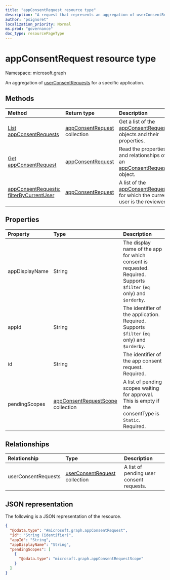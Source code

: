 ```yaml
---
title: "appConsentRequest resource type"
description: "A request that represents an aggregation of userConsentRequests for a specific application."
author: "psignoret"
localization_priority: Normal
ms.prod: "governance"
doc_type: resourcePageType
---
```


# appConsentRequest resource type

Namespace: microsoft.graph

An aggregation of [userConsentRequests](../resources/userconsentrequest.md) for a specific application.

## Methods

|Method|Return type|Description|
|:---|:---|:---|
|[List appConsentRequests](../api/appconsentrequest-list.md)|[appConsentRequest](../resources/appconsentrequest.md) collection|Get a list of the [appConsentRequest](../resources/appconsentrequest.md) objects and their properties.|
|[Get appConsentRequest](../api/appconsentrequest-get.md)|[appConsentRequest](../resources/appconsentrequest.md)|Read the properties and relationships of an [appConsentRequest](../resources/appconsentrequest.md) object.|
|[appConsentRequests: filterByCurrentUser](../api/appconsentrequest-filterByCurrentUser.md)|[appConsentRequest](../resources/appconsentrequest.md)|A list of the [appConsentRequests](../resources/appconsentrequest.md) for which the current user is the reviewer|

## Properties

|Property|Type|Description|
|:---|:---|:---|
|appDisplayName|String|The display name of the app for which consent is requested. Required. Supports `$filter` (`eq` only) and `$orderby`. |
|appId|String|The identifier of the application. Required. Supports `$filter` (`eq` only) and `$orderby`. |
|id|String|The identifier of the app consent request. Required.|
|pendingScopes|[appConsentRequestScope](../resources/appconsentrequestscope.md) collection|A list of pending scopes waiting for approval. This is empty if the consentType is `Static`. Required.|

## Relationships

|Relationship|Type|Description|
|:---|:---|:---|
|userConsentRequests|[userConsentRequest](../resources/userconsentrequest.md) collection|A list of pending user consent requests.|

## JSON representation

The following is a JSON representation of the resource.
<!-- {
  "blockType": "resource",
  "keyProperty": "id",
  "@odata.type": "microsoft.graph.appConsentRequest",
  "openType": false
}
-->
``` json
{
  "@odata.type": "#microsoft.graph.appConsentRequest",
  "id": "String (identifier)",
  "appId": "String",
  "appDisplayName": "String",
  "pendingScopes": [
    {
      "@odata.type": "microsoft.graph.appConsentRequestScope"
    }
  ]
}
```
